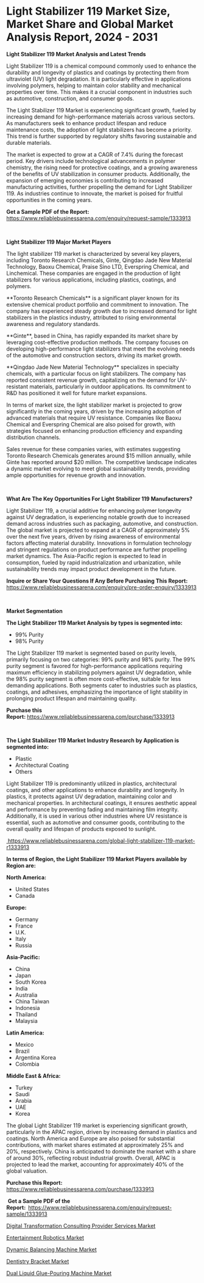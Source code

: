 <p><h1>Light Stabilizer 119 Market Size, Market Share and Global Market Analysis Report, 2024 - 2031</h1></p><p><strong>Light Stabilizer 119 Market Analysis and Latest Trends</strong></p>
<p><p>Light Stabilizer 119 is a chemical compound commonly used to enhance the durability and longevity of plastics and coatings by protecting them from ultraviolet (UV) light degradation. It is particularly effective in applications involving polymers, helping to maintain color stability and mechanical properties over time. This makes it a crucial component in industries such as automotive, construction, and consumer goods.</p><p>The Light Stabilizer 119 Market is experiencing significant growth, fueled by increasing demand for high-performance materials across various sectors. As manufacturers seek to enhance product lifespan and reduce maintenance costs, the adoption of light stabilizers has become a priority. This trend is further supported by regulatory shifts favoring sustainable and durable materials. </p><p>The market is expected to grow at a CAGR of 7.4% during the forecast period. Key drivers include technological advancements in polymer chemistry, the rising need for protective coatings, and a growing awareness of the benefits of UV stabilization in consumer products. Additionally, the expansion of emerging economies is contributing to increased manufacturing activities, further propelling the demand for Light Stabilizer 119. As industries continue to innovate, the market is poised for fruitful opportunities in the coming years.</p></p>
<p><strong>Get a Sample PDF of the Report:&nbsp;</strong> <a href="https://www.reliablebusinessarena.com/enquiry/request-sample/1333913?utm_campaign=1284&utm_medium=2&utm_source=Github&utm_content=ia&utm_term=01102024&utm_id=light-stabilizer-119">https://www.reliablebusinessarena.com/enquiry/request-sample/1333913</a></p>
<p>&nbsp;</p>
<p><strong>Light Stabilizer 119 Major Market Players</strong></p>
<p><p>The light stabilizer 119 market is characterized by several key players, including Toronto Research Chemicals, Ginte, Qingdao Jade New Material Technology, Baoxu Chemical, Praise Sino LTD, Everspring Chemical, and Linchemical. These companies are engaged in the production of light stabilizers for various applications, including plastics, coatings, and polymers.</p><p>**Toronto Research Chemicals** is a significant player known for its extensive chemical product portfolio and commitment to innovation. The company has experienced steady growth due to increased demand for light stabilizers in the plastics industry, attributed to rising environmental awareness and regulatory standards.</p><p>**Ginte**, based in China, has rapidly expanded its market share by leveraging cost-effective production methods. The company focuses on developing high-performance light stabilizers that meet the evolving needs of the automotive and construction sectors, driving its market growth.</p><p>**Qingdao Jade New Material Technology** specializes in specialty chemicals, with a particular focus on light stabilizers. The company has reported consistent revenue growth, capitalizing on the demand for UV-resistant materials, particularly in outdoor applications. Its commitment to R&D has positioned it well for future market expansions.</p><p>In terms of market size, the light stabilizer market is projected to grow significantly in the coming years, driven by the increasing adoption of advanced materials that require UV resistance. Companies like Baoxu Chemical and Everspring Chemical are also poised for growth, with strategies focused on enhancing production efficiency and expanding distribution channels.</p><p>Sales revenue for these companies varies, with estimates suggesting Toronto Research Chemicals generates around $15 million annually, while Ginte has reported around $20 million. The competitive landscape indicates a dynamic market evolving to meet global sustainability trends, providing ample opportunities for revenue growth and innovation.</p></p>
<p>&nbsp;</p>
<p><strong>What Are The Key Opportunities For Light Stabilizer 119 Manufacturers?</strong></p>
<p><p>Light Stabilizer 119, a crucial additive for enhancing polymer longevity against UV degradation, is experiencing notable growth due to increased demand across industries such as packaging, automotive, and construction. The global market is projected to expand at a CAGR of approximately 5% over the next five years, driven by rising awareness of environmental factors affecting material durability. Innovations in formulation technology and stringent regulations on product performance are further propelling market dynamics. The Asia-Pacific region is expected to lead in consumption, fueled by rapid industrialization and urbanization, while sustainability trends may impact product development in the future.</p></p>
<p><strong>Inquire or Share Your Questions If Any Before Purchasing This Report:</strong> <a href="https://www.reliablebusinessarena.com/enquiry/pre-order-enquiry/1333913?utm_campaign=1284&utm_medium=2&utm_source=Github&utm_content=ia&utm_term=01102024&utm_id=light-stabilizer-119">https://www.reliablebusinessarena.com/enquiry/pre-order-enquiry/1333913</a></p>
<p>&nbsp;</p>
<p><strong>Market Segmentation</strong></p>
<p><strong>The Light Stabilizer 119 Market Analysis by types is segmented into:</strong></p>
<p><ul><li>99% Purity</li><li>98% Purity</li></ul></p>
<p><p>The Light Stabilizer 119 market is segmented based on purity levels, primarily focusing on two categories: 99% purity and 98% purity. The 99% purity segment is favored for high-performance applications requiring maximum efficiency in stabilizing polymers against UV degradation, while the 98% purity segment is often more cost-effective, suitable for less demanding applications. Both segments cater to industries such as plastics, coatings, and adhesives, emphasizing the importance of light stability in prolonging product lifespan and maintaining quality.</p></p>
<p><strong>Purchase this Report:&nbsp;</strong><a href="https://www.reliablebusinessarena.com/purchase/1333913?utm_campaign=1284&utm_medium=2&utm_source=Github&utm_content=ia&utm_term=01102024&utm_id=light-stabilizer-119">https://www.reliablebusinessarena.com/purchase/1333913</a></p>
<p>&nbsp;</p>
<p><strong>The Light Stabilizer 119 Market Industry Research by Application is segmented into:</strong></p>
<p><ul><li>Plastic</li><li>Architectural Coating</li><li>Others</li></ul></p>
<p><p>Light Stabilizer 119 is predominantly utilized in plastics, architectural coatings, and other applications to enhance durability and longevity. In plastics, it protects against UV degradation, maintaining color and mechanical properties. In architectural coatings, it ensures aesthetic appeal and performance by preventing fading and maintaining film integrity. Additionally, it is used in various other industries where UV resistance is essential, such as automotive and consumer goods, contributing to the overall quality and lifespan of products exposed to sunlight.</p></p>
<p><a href="https://www.reliablebusinessarena.com/global-light-stabilizer-119-market-r1333913?utm_campaign=1284&utm_medium=2&utm_source=Github&utm_content=ia&utm_term=01102024&utm_id=light-stabilizer-119">&nbsp;https://www.reliablebusinessarena.com/global-light-stabilizer-119-market-r1333913</a></p>
<p><strong>In terms of Region, the Light Stabilizer 119 Market Players available by Region are:</strong></p>
<p>
    <p> <strong> North America: </strong>
        <ul>
            <li>United States</li>
            <li>Canada</li>
        </ul>
        </p> 
    <p> <strong> Europe: </strong>
        <ul>
            <li>Germany</li>
            <li>France</li>
            <li>U.K.</li>
            <li>Italy</li>
            <li>Russia</li>
        </ul>
        </p> 
    <p> <strong> Asia-Pacific: </strong>
        <ul>
            <li>China</li>
            <li>Japan</li>
            <li>South Korea</li>
            <li>India</li>
            <li>Australia</li>
            <li>China Taiwan</li>
            <li>Indonesia</li>
            <li>Thailand</li>
            <li>Malaysia</li>
        </ul>
        </p> 
    <p> <strong> Latin America: </strong>
        <ul>
            <li>Mexico</li>
            <li>Brazil</li>
            <li>Argentina Korea</li>
            <li>Colombia</li>
        </ul>
        </p> 
    <p> <strong> Middle East & Africa: </strong>
        <ul>
            <li>Turkey</li>
            <li>Saudi</li>
            <li>Arabia</li>
            <li>UAE</li>
            <li>Korea</li>
        </ul>
    </p>
    </p>
<p><p>The global Light Stabilizer 119 market is experiencing significant growth, particularly in the APAC region, driven by increasing demand in plastics and coatings. North America and Europe are also poised for substantial contributions, with market shares estimated at approximately 25% and 20%, respectively. China is anticipated to dominate the market with a share of around 30%, reflecting robust industrial growth. Overall, APAC is projected to lead the market, accounting for approximately 40% of the global valuation.</p></p>
<p><strong>Purchase this Report: </strong><a href="https://www.reliablebusinessarena.com/purchase/1333913?utm_campaign=1284&utm_medium=2&utm_source=Github&utm_content=ia&utm_term=01102024&utm_id=light-stabilizer-119">https://www.reliablebusinessarena.com/purchase/1333913</a></p>
<p>&nbsp;<strong>Get a Sample PDF of the Report:&nbsp;&nbsp;</strong><a href="https://www.reliablebusinessarena.com/enquiry/request-sample/1333913?utm_campaign=1284&utm_medium=2&utm_source=Github&utm_content=ia&utm_term=01102024&utm_id=light-stabilizer-119">https://www.reliablebusinessarena.com/enquiry/request-sample/1333913</a></p>
<p><strong></strong></p>
<p><p><a href="https://github.com/tamvrosiya/Market-Research-Report-List-6/blob/main/digital-transformation-consulting-provider-services-market.md?utm_campaign=1284&utm_medium=2&utm_source=Github&utm_content=ia&utm_term=01102024&utm_id=light-stabilizer-119">Digital Transformation Consulting Provider Services Market</a></p><p><a href="https://www.linkedin.com/pulse/entertainment-robotics-market-global-trends-forecast-2024-rif0f?utm_campaign=1284&utm_medium=2&utm_source=Github&utm_content=ia&utm_term=01102024&utm_id=light-stabilizer-119">Entertainment Robotics Market</a></p><p><a href="https://www.linkedin.com/pulse/global-dynamic-balancing-machine-market-size-expected-reach-7ffmf?utm_campaign=1284&utm_medium=2&utm_source=Github&utm_content=ia&utm_term=01102024&utm_id=light-stabilizer-119">Dynamic Balancing Machine Market</a></p><p><a href="https://issuu.com/reportprime-2/docs/dentistry-bracket-market-size-2030._34ecfef0d1ff21?utm_campaign=1284&utm_medium=2&utm_source=Github&utm_content=ia&utm_term=01102024&utm_id=light-stabilizer-119">Dentistry Bracket Market</a></p><p><a href="https://issuu.com/reportprime-2/docs/dual-liquid-glue-pouring-machine-ma_af632c460b734e?utm_campaign=1284&utm_medium=2&utm_source=Github&utm_content=ia&utm_term=01102024&utm_id=light-stabilizer-119">Dual Liquid Glue-Pouring Machine Market</a></p></p>